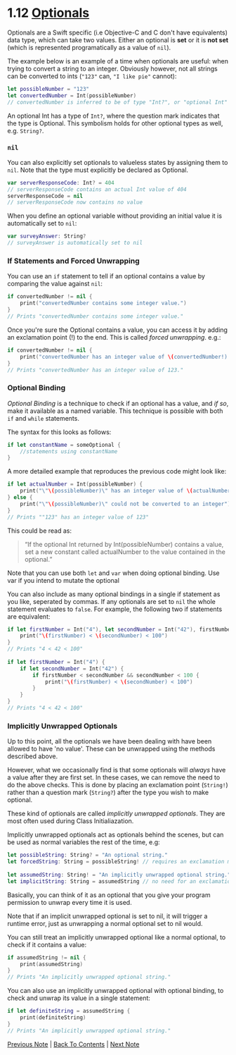 # 1.12 [Optionals](https://developer.apple.com/library/content/documentation/Swift/Conceptual/Swift_Programming_Language/TheBasics.html#//apple_ref/doc/uid/TP40014097-CH5-ID330)

Optionals are a Swift specific (i.e Objective-C and C don't have equivalents) data type, which can take two values. Either an optional is **set** or it is **not set** (which is represented programatically as a value of `nil`).

The example below is an example of a time when optionals are useful: when trying to convert a string to an integer. Obviously however, not all strings can be converted to ints (`"123"` can, `"I like pie"` cannot):

```Swift
let possibleNumber = "123"
let convertedNumber = Int(possibleNumber)
// convertedNumber is inferred to be of type "Int?", or "optional Int"
```
An optional Int has a type of `Int?`, where the question mark indicates that the type is Optional. This symbolism holds for other optional types as well, e.g. `String?`.

### `nil`

You can also explicitly set optionals to valueless states by assigning them to `nil`. Note that the type must explicitly be declared as Optional.
```Swift
var serverResponseCode: Int? = 404
// serverResponseCode contains an actual Int value of 404
serverResponseCode = nil
// serverResponseCode now contains no value
```

When you define an optional variable without providing an initial value it is automatically set to `nil`:

```Swift
var surveyAnswer: String?
// surveyAnswer is automatically set to nil
```

### If Statements and Forced Unwrapping

You can use an `if` statement to tell if an optional contains a value by comparing the value against `nil`:
```Swift
if convertedNumber != nil {
    print("convertedNumber contains some integer value.")
}
// Prints "convertedNumber contains some integer value."
```

Once you're sure the Optional contains a value, you can access it by adding an exclamation point (!) to the end. This is called *forced unwrapping*. e.g.:
```Swift
if convertedNumber != nil {
    print("convertedNumber has an integer value of \(convertedNumber!).")
}
// Prints "convertedNumber has an integer value of 123."
```

### Optional Binding
*Optional Binding* is a technique to check if an optional has a value, and *if so*, make it available as a named variable. This technique is possible with both `if` and `while` statements.

The syntax for this looks as follows:
```Swift
if let constantName = someOptional {
    //statements using constantName
}
```
A more detailed example that reproduces the previous code might look like:
```Swift
if let actualNumber = Int(possibleNumber) {
    print("\"\(possibleNumber)\" has an integer value of \(actualNumber)")
} else {
    print("\"\(possibleNumber)\" could not be converted to an integer")
}
// Prints ""123" has an integer value of 123"
```

This could be read as:
> “If the optional Int returned by Int(possibleNumber) contains a value, set a new constant called actualNumber to the value contained in the optional.” 

Note that you can use both `let` and `var` when doing optional binding. Use var if you intend to mutate the optional

You can also include as many optional bindings in a single if statement as you like, seperated by commas. If any optionals are set to `nil` the whole statement evaluates to `false`. For example, the following two if statements are equivalent:


```Swift
if let firstNumber = Int("4"), let secondNumber = Int("42"), firstNumber < secondNumber && secondNumber < 100 {
    print("\(firstNumber) < \(secondNumber) < 100")
}
// Prints "4 < 42 < 100"
 
if let firstNumber = Int("4") {
    if let secondNumber = Int("42") {
        if firstNumber < secondNumber && secondNumber < 100 {
            print("\(firstNumber) < \(secondNumber) < 100")
        }
    }
}
// Prints "4 < 42 < 100"
```

### Implicitly Unwrapped Optionals

Up to this point, all the optionals we have been dealing with have been allowed to have 'no value'. These can be unwrapped using the methods described above.

However, what we occasionally find is that some optionals will *always* have a value after they are first set. In these cases, we can remove the need to do the above checks. This is done by placing an exclamation point (`String!`) rather than a question mark (`String?`) after the type you wish to make optional. 

These kind of optionals are called *implicitly unwrapped optionals*. They are most often used during Class Initialiazation.

Implicitly unwrapped optionals act as optionals behind the scenes, but can be used as normal variables the rest of the time, e.g:

```Swift
let possibleString: String? = "An optional string."
let forcedString: String = possibleString! // requires an exclamation mark
 
let assumedString: String! = "An implicitly unwrapped optional string."
let implicitString: String = assumedString // no need for an exclamation mark
```

Basically, you can think of it as an optional that you give your program permission to unwrap every time it is used.

Note that if an implicit unwrapped optional is set to nil, it will trigger a runtime error, just as unwrapping a normal optional set to nil would.

You can still treat an implicitly unwrapped optional like a normal optional, to check if it contains a value:

```Swift
if assumedString != nil {
    print(assumedString)
}
// Prints "An implicitly unwrapped optional string."
```
You can also use an implicitly unwrapped optional with optional binding, to check and unwrap its value in a single statement:
```Swift
if let definiteString = assumedString {
    print(definiteString)
}
// Prints "An implicitly unwrapped optional string."
```

[Previous Note](../1%20-%20The%20Basics/1.11%20-%20Tuples.md) | [Back To Contents](https://github.com/Firanus/swift-language-guide-notes) |  [Next Note](../1%20-%20The%20Basics/1.13%20-%20Error%20Handling.md)